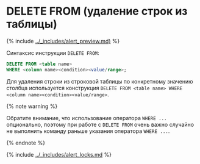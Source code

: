 # DELETE FROM (удаление строк из таблицы)

{% include [../_includes/alert_preview.md)](../_includes/alert_preview.md) %}

Синтаксис инструкции `DELETE FROM`:
 ```sql
 DELETE FROM <table name> 
 WHERE <column name><condition><value/range>;
 ```
Для удаления строки из строковой таблицы по конкретному значению столбца используется конструкция `DELETE FROM <table name> WHERE <column name><condition><value/range>`. 


{% note warning %}

Обратите внимание, что использование оператора `WHERE ...` опционально, поэтому при работе с `DELETE FROM` очень важно случайно не выполнить команду раньше указания оператора `WHERE ...`.

{% endnote %}


{% include [../_includes/alert_locks.md](../_includes/alert_locks.md) %}